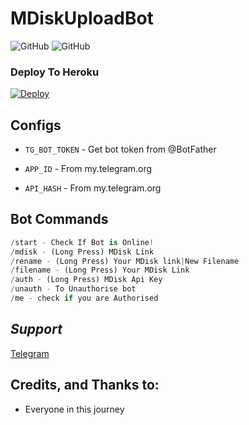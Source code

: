 # MDiskUploadBot

![GitHub](https://img.shields.io/github/license/AswanthVK/MDiskUploadBot?label=license)
![GitHub](https://img.shields.io/badge/Version-Beta-green)

### Deploy To Heroku
[![Deploy](https://www.herokucdn.com/deploy/button.svg)](https://heroku.com/deploy?template=https://github.com/AswanthVK/New-MDiskUploadBot)

## Configs

* `TG_BOT_TOKEN`  - Get bot token from @BotFather

* `APP_ID`     - From my.telegram.org 

* `API_HASH`    - From my.telegram.org

## Bot Commands
```python
/start - Check If Bot is Online!
/mdisk - (Long Press) MDisk Link
/rename - (Long Press) Your MDisk link|New Filename
/filename - (Long Press) Your MDisk Link
/auth - (Long Press) MDisk Api Key
/unauth - To Unauthorise bot
/me - check if you are Authorised 
```

## *Support*
<a href="https://t.me/AswanthVK">
   <p> Telegram </p>
  </a>

## Credits, and Thanks to:

* Everyone in this journey 
